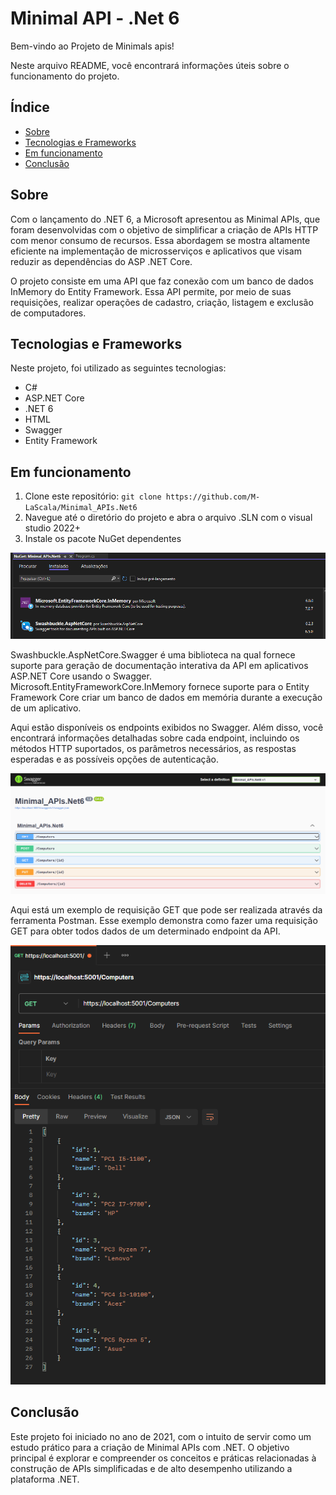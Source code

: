 # Minimal API - .Net 6

Bem-vindo ao Projeto de Minimals apis! 

Neste arquivo README, você encontrará informações úteis sobre o funcionamento do projeto.

## Índice

- [Sobre](#sobre)
- [Tecnologias e Frameworks](#tecnologias-e-frameworks)
- [Em funcionamento](#em-funcionamento)
- [Conclusão](#conclusão)

## Sobre

Com o lançamento do .NET 6, a Microsoft apresentou as Minimal APIs, que foram desenvolvidas com o objetivo de simplificar a criação de APIs HTTP com menor consumo de recursos. 
Essa abordagem se mostra altamente eficiente na implementação de microsserviços e aplicativos que visam reduzir as dependências do ASP .NET Core.

O projeto consiste em uma API que faz conexão com um banco de dados InMemory do Entity Framework. 
Essa API permite, por meio de suas requisições, realizar operações de cadastro, criação, listagem e exclusão de computadores.

## Tecnologias e Frameworks 

Neste projeto, foi utilizado as seguintes tecnologias:

- C# 
- ASP.NET Core
- .NET 6
- HTML
- Swagger
- Entity Framework

## Em funcionamento

1. Clone este repositório: `git clone https://github.com/M-LaScala/Minimal_APIs.Net6`
2. Navegue até o diretório do projeto e abra o arquivo .SLN com o visual studio 2022+
3. Instale os pacote NuGet dependentes

![](./Assets/NuGet.png)

Swashbuckle.AspNetCore.Swagger é uma biblioteca na qual fornece suporte para geração de documentação interativa da API em aplicativos ASP.NET Core usando o Swagger.
Microsoft.EntityFrameworkCore.InMemory fornece suporte para o Entity Framework Core criar um banco de dados em memória durante a execução de um aplicativo.

Aqui estão disponíveis os endpoints exibidos no Swagger. Além disso, você encontrará informações detalhadas sobre cada endpoint, incluindo os métodos HTTP suportados, os parâmetros necessários, as respostas esperadas e as possíveis opções de autenticação.

![](./Assets/Swagger.png)

Aqui está um exemplo de requisição GET que pode ser realizada através da ferramenta Postman. Esse exemplo demonstra como fazer uma requisição GET para obter todos dados de um determinado endpoint da API.

![](./Assets/GetPostman.png)

## Conclusão

Este projeto foi iniciado no ano de 2021, com o intuito de servir como um estudo prático para a criação de Minimal APIs com .NET. O objetivo principal é explorar e compreender os conceitos e práticas relacionadas à construção de APIs simplificadas e de alto desempenho utilizando a plataforma .NET.


